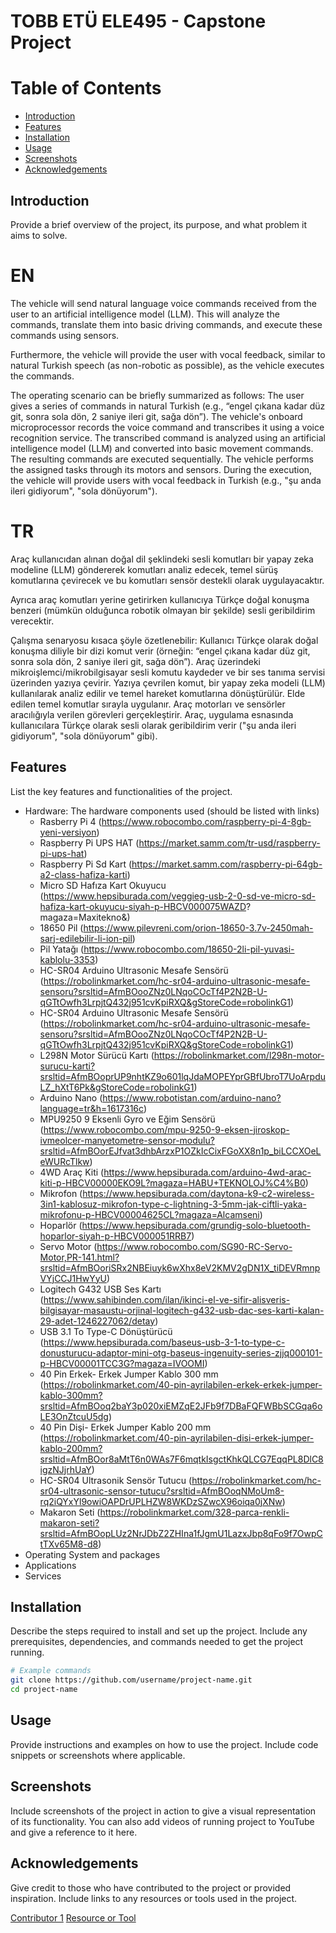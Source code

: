 # TOBB ETÜ ELE495 - Capstone Project

# Table of Contents
- [Introduction](#introduction)
- [Features](#features)
- [Installation](#installation)
- [Usage](#usage)
- [Screenshots](#screenshots)
- [Acknowledgements](#acknowledgements)

## Introduction
Provide a brief overview of the project, its purpose, and what problem it aims to solve.

# EN
The vehicle will send natural language voice commands received from the user to an artificial intelligence model (LLM). This will analyze the commands, translate them into basic driving commands, and execute these commands using sensors.

Furthermore, the vehicle will provide the user with vocal feedback, similar to natural Turkish speech (as non-robotic as possible), as the vehicle executes the commands.

The operating scenario can be briefly summarized as follows: The user gives a series of commands in natural Turkish (e.g., “engel çıkana kadar düz git, sonra sola dön, 2 saniye ileri git, sağa dön”). The vehicle's onboard microprocessor records the voice command and transcribes it using a voice recognition service. The transcribed command is analyzed using an artificial intelligence model (LLM) and converted into basic movement commands. The resulting commands are executed sequentially. The vehicle performs the assigned tasks through its motors and sensors. During the execution, the vehicle will provide users with vocal feedback in Turkish (e.g., "şu anda ileri gidiyorum", "sola dönüyorum").

# TR
Araç kullanıcıdan alınan doğal dil şeklindeki sesli komutları bir yapay zeka modeline (LLM) göndererek komutları analiz edecek, temel sürüş komutlarına çevirecek ve bu komutları sensör destekli olarak uygulayacaktır.

Ayrıca araç komutları yerine getirirken kullanıcıya Türkçe doğal konuşma benzeri (mümkün olduğunca robotik olmayan bir şekilde) sesli geribildirim verecektir. 

Çalışma senaryosu kısaca şöyle özetlenebilir: Kullanıcı Türkçe olarak doğal konuşma diliyle bir dizi komut verir (örneğin: “engel çıkana kadar düz git, sonra sola dön, 2 saniye ileri git, sağa dön”). Araç üzerindeki mikroişlemci/mikrobilgisayar sesli komutu kaydeder ve bir ses tanıma servisi üzerinden yazıya çevirir. Yazıya çevrilen komut, bir yapay zeka modeli (LLM) kullanılarak analiz edilir ve temel hareket komutlarına dönüştürülür. Elde edilen temel komutlar sırayla uygulanır. Araç motorları ve sensörler aracılığıyla verilen görevleri gerçekleştirir. Araç, uygulama esnasında kullanıcılara Türkçe olarak sesli olarak geribildirim verir ("şu anda ileri gidiyorum", "sola dönüyorum" gibi). 


## Features
List the key features and functionalities of the project.
- Hardware: The hardware components used (should be listed with links)
  - Rasberry Pi 4 (https://www.robocombo.com/raspberry-pi-4-8gb-yeni-versiyon)
  - Raspberry Pi UPS HAT (https://market.samm.com/tr-usd/raspberry-pi-ups-hat)
  - Raspberry Pi  Sd Kart (https://market.samm.com/raspberry-pi-64gb-a2-class-hafiza-karti)
  - Micro SD Hafıza Kart Okuyucu (https://www.hepsiburada.com/veggieg-usb-2-0-sd-ve-micro-sd-hafiza-kart-okuyucu-siyah-p-HBCV000075WAZD?   magaza=Maxitekno&)
  - 18650 Pil	(https://www.pilevreni.com/orion-18650-3.7v-2450mah-sarj-edilebilir-li-ion-pil)
  - Pil Yatağı (https://www.robocombo.com/18650-2li-pil-yuvasi-kablolu-3353)
  - HC-SR04 Arduino Ultrasonic Mesafe Sensörü	(https://robolinkmarket.com/hc-sr04-arduino-ultrasonic-mesafe-sensoru?srsltid=AfmBOooZNz0LNqoCOcTf4P2N2B-U-qGTtOwfh3LrpjtQ432j951cvKpiRXQ&gStoreCode=robolinkG1)
  - HC-SR04 Arduino Ultrasonic Mesafe Sensörü	(https://robolinkmarket.com/hc-sr04-arduino-ultrasonic-mesafe-sensoru?srsltid=AfmBOooZNz0LNqoCOcTf4P2N2B-U-qGTtOwfh3LrpjtQ432j951cvKpiRXQ&gStoreCode=robolinkG1)
  - L298N Motor Sürücü Kartı (https://robolinkmarket.com/l298n-motor-surucu-karti?srsltid=AfmBOoprUP9nhtKZ9o601lqJdaMOPEYprGBfUbroT7UoArpduLZ_hXtT6Pk&gStoreCode=robolinkG1)
  - Arduino Nano (https://www.robotistan.com/arduino-nano?language=tr&h=1617316c)
  - MPU9250 9 Eksenli Gyro ve Eğim Sensörü (https://www.robocombo.com/mpu-9250-9-eksen-jiroskop-ivmeolcer-manyetometre-sensor-modulu?srsltid=AfmBOorEJfvat3dhbArzxP1OZkIcCixFGoXX8n1p_biLCCXOeLeWURcTlkw)
  - 4WD Araç Kiti	(https://www.hepsiburada.com/arduino-4wd-arac-kiti-p-HBCV00000EKO9L?magaza=HABU+TEKNOLOJ%C4%B0)
  - Mikrofon (https://www.hepsiburada.com/daytona-k9-c2-wireless-3in1-kablosuz-mikrofon-type-c-lightning-3-5mm-jak-ciftli-yaka-mikrofonu-p-HBCV00004625CL?magaza=Alcamseni)
  - Hoparlör (https://www.hepsiburada.com/grundig-solo-bluetooth-hoparlor-siyah-p-HBCV000051RRB7)
  - Servo Motor (https://www.robocombo.com/SG90-RC-Servo-Motor,PR-141.html?srsltid=AfmBOoriSRx2NBEiuyk6wXhx8eV2KMV2gDN1X_tiDEVRmnpVYjCCJ1HwYyU)
  - Logitech G432 USB Ses Kartı	(https://www.sahibinden.com/ilan/ikinci-el-ve-sifir-alisveris-bilgisayar-masaustu-orjinal-logitech-g432-usb-dac-ses-karti-kalan-29-adet-1246227062/detay)
  - USB 3.1 To Type-C Dönüştürücü	(https://www.hepsiburada.com/baseus-usb-3-1-to-type-c-donusturucu-adaptor-mini-otg-baseus-ingenuity-series-zjjq000101-p-HBCV00001TCC3G?magaza=IVOOMI)
  - 40 Pin Erkek- Erkek Jumper Kablo 300 mm	(https://robolinkmarket.com/40-pin-ayrilabilen-erkek-erkek-jumper-kablo-300mm?srsltid=AfmBOoq2baY3p020xiEMZqE2JFb9f7DBaFQFWBbSCGqa6oLE3OnZtcuU5dg)
  -  40 Pin Dişi- Erkek Jumper Kablo 200 mm	(https://robolinkmarket.com/40-pin-ayrilabilen-disi-erkek-jumper-kablo-200mm?srsltid=AfmBOor8aMtT6n0WAs7F6mqtkIsgctKhkQLCG7EqqPL8DlC8igzNJjrhUaY)
  -  HC-SR04 Ultrasonik Sensör Tutucu	(https://robolinkmarket.com/hc-sr04-ultrasonic-sensor-tutucu?srsltid=AfmBOoqNMoUm8-rq2iQYxYl9owiOAPDrUPLHZW8WKDzSZwcX96oiqa0jXNw)
  -  Makaron Seti	(https://robolinkmarket.com/328-parca-renkli-makaron-seti?srsltid=AfmBOopLUz2NrJDbZ2ZHIna1fJgmU1LazxJbp8qFo9f7OwpCtTXv65M8-d8)    
- Operating System and packages
- Applications 
- Services 

## Installation
Describe the steps required to install and set up the project. Include any prerequisites, dependencies, and commands needed to get the project running.

```bash
# Example commands
git clone https://github.com/username/project-name.git
cd project-name
```

## Usage
Provide instructions and examples on how to use the project. Include code snippets or screenshots where applicable.

## Screenshots
Include screenshots of the project in action to give a visual representation of its functionality. You can also add videos of running project to YouTube and give a reference to it here. 

## Acknowledgements
Give credit to those who have contributed to the project or provided inspiration. Include links to any resources or tools used in the project.

[Contributor 1](https://github.com/user1)
[Resource or Tool](https://www.nvidia.com)
